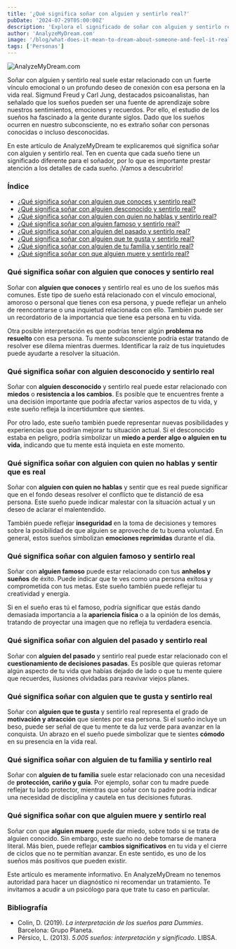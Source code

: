 ```yaml
---
title: '¿Qué significa soñar con alguien y sentirlo real?'
pubDate: '2024-07-29T05:00:00Z'
description: 'Explora el significado de soñar con alguien y sentirlo real, incluidos amigos, familiares, conocidos, desconocidos y personajes famosos.'
author: 'AnalyzeMyDream.com'
image: '/blog/what-does-it-mean-to-dream-about-someone-and-feel-it-real.jpeg'
tags: ['Personas']
---
```


![AnalyzeMyDream.com](/blog/what-does-it-mean-to-dream-about-someone-and-feel-it-real.jpeg)

Soñar con alguien y sentirlo real suele estar relacionado con un fuerte vínculo emocional o un profundo deseo de conexión con esa persona en la vida real. Sigmund Freud y Carl Jung, destacados psicoanalistas, han señalado que los sueños pueden ser una fuente de aprendizaje sobre nuestros sentimientos, emociones y recuerdos. Por ello, el estudio de los sueños ha fascinado a la gente durante siglos. Dado que los sueños ocurren en nuestro subconsciente, no es extraño soñar con personas conocidas o incluso desconocidas.

En este artículo de AnalyzeMyDream te explicaremos qué significa soñar con alguien y sentirlo real. Ten en cuenta que cada sueño tiene un significado diferente para el soñador, por lo que es importante prestar atención a los detalles de cada sueño. ¡Vamos a descubrirlo!

### Índice

- [¿Qué significa soñar con alguien que conoces y sentirlo real?](#qué-significa-soñar-con-alguien-que-conoces-y-sentirlo-real)
- [¿Qué significa soñar con alguien desconocido y sentirlo real?](#qué-significa-soñar-con-alguien-desconocido-y-sentirlo-real)
- [¿Qué significa soñar con alguien con quien no hablas y sentirlo real?](#qué-significa-soñar-con-alguien-con-quien-no-hablas-y-sentirlo-real)
- [¿Qué significa soñar con alguien famoso y sentirlo real?](#qué-significa-soñar-con-alguien-famoso-y-sentirlo-real)
- [¿Qué significa soñar con alguien del pasado y sentirlo real?](#qué-significa-soñar-con-alguien-del-pasado-y-sentirlo-real)
- [¿Qué significa soñar con alguien que te gusta y sentirlo real?](#qué-significa-soñar-con-alguien-que-te-gusta-y-sentirlo-real)
- [¿Qué significa soñar con alguien de tu familia y sentirlo real?](#qué-significa-soñar-con-alguien-de-tu-familia-y-sentirlo-real)
- [¿Qué significa soñar con que alguien muere y sentirlo real?](#qué-significa-soñar-con-que-alguien-muere-y-sentirlo-real)

### Qué significa soñar con alguien que conoces y sentirlo real

Soñar con **alguien que conoces** y sentirlo real es uno de los sueños más comunes. Este tipo de sueño está relacionado con el vínculo emocional, amoroso o personal que tienes con esa persona, y puede reflejar un anhelo de reencontrarse o una inquietud relacionada con ello. También puede ser un recordatorio de la importancia que tiene esa persona en tu vida.

Otra posible interpretación es que podrías tener algún **problema no resuelto** con esa persona. Tu mente subconsciente podría estar tratando de resolver ese dilema mientras duermes. Identificar la raíz de tus inquietudes puede ayudarte a resolver la situación.

### Qué significa soñar con alguien desconocido y sentirlo real

Soñar con **alguien desconocido** y sentirlo real puede estar relacionado con **miedos** o **resistencia a los cambios**. Es posible que te encuentres frente a una decisión importante que podría afectar varios aspectos de tu vida, y este sueño refleja la incertidumbre que sientes.

Por otro lado, este sueño también puede representar nuevas posibilidades y experiencias que podrían mejorar tu situación actual. Si el desconocido estaba en peligro, podría simbolizar un **miedo a perder algo o alguien en tu vida**, indicando que tu mente está inquieta en este momento.

### Qué significa soñar con alguien con quien no hablas y sentir que es real

Soñar con **alguien con quien no hablas** y sentir que es real puede significar que en el fondo deseas resolver el conflicto que te distanció de esa persona. Este sueño puede indicar malestar con la situación actual y un deseo de aclarar el malentendido.

También puede reflejar **inseguridad** en la toma de decisiones y temores sobre la posibilidad de que alguien se aproveche de tu buena voluntad. En general, estos sueños simbolizan **emociones reprimidas** durante el día.

### Qué significa soñar con alguien famoso y sentirlo real

Soñar con **alguien famoso** puede estar relacionado con tus **anhelos y sueños** de éxito. Puede indicar que te ves como una persona exitosa y comprometida con tus metas. Este sueño también puede reflejar tu creatividad y energía.

Si en el sueño eras tú el famoso, podría significar que estás dando demasiada importancia a la **apariencia física** o a la opinión de los demás, tratando de proyectar una imagen que no refleja tu verdadera esencia.

### Qué significa soñar con alguien del pasado y sentirlo real

Soñar con **alguien del pasado** y sentirlo real puede estar relacionado con el **cuestionamiento de decisiones pasadas**. Es posible que quieras retomar algún aspecto de tu vida que habías dejado de lado o que tu mente quiere que recuerdes, ilusiones olvidadas para reavivar viejos planes.

### Qué significa soñar con alguien que te gusta y sentirlo real

Soñar con **alguien que te gusta** y sentirlo real representa el grado de **motivación y atracción** que sientes por esa persona. Si el sueño incluye un beso, puede ser señal de que tu mente te da luz verde para avanzar en la conquista. Un abrazo en el sueño puede simbolizar que te sientes **cómodo** en su presencia en la vida real.

### Qué significa soñar con alguien de tu familia y sentirlo real

Soñar con **alguien de tu familia** suele estar relacionado con una necesidad de **protección, cariño y guía**. Por ejemplo, soñar con tu madre puede reflejar tu lado protector, mientras que soñar con tu padre podría indicar una necesidad de disciplina y cautela en tus decisiones futuras.

### Qué significa soñar con que alguien muere y sentirlo real

Soñar con que **alguien muere** puede dar miedo, sobre todo si se trata de alguien conocido. Sin embargo, este sueño no debe tomarse de manera literal. Más bien, puede reflejar **cambios significativos** en tu vida y el cierre de ciclos que no te permitían avanzar. En este sentido, es uno de los sueños más positivos que pueden existir.

Este artículo es meramente informativo. En AnalyzeMyDream no tenemos autoridad para hacer un diagnóstico ni recomendar un tratamiento. Te invitamos a acudir a un psicólogo para que trate tu caso en particular.

### Bibliografía

- Colin, D. (2019). *La interpretación de los sueños para Dummies*. Barcelona: Grupo Planeta.
- Pérsico, L. (2013). *5.005 sueños: interpretación y significado*. LIBSA.
